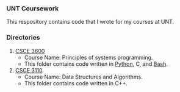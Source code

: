 ### UNT Coursework
This respository contains code that I wrote for my courses at UNT.

### Directories
1. [CSCE 3600](CSCE%203600)
   - Course Name: Principles of systems programming.
   - This folder contains code written in [Python](CSCE%203600/TicTacToeSockets-Python), 
                                          C, 
                                          and [Bash](CSCE%203600/ProcessPrinting-Bash).
2. [CSCE 3110](CSCE%203110)
   - Course Name: Data Structures and Algorithms.
   - This folder contains code written in C++.
